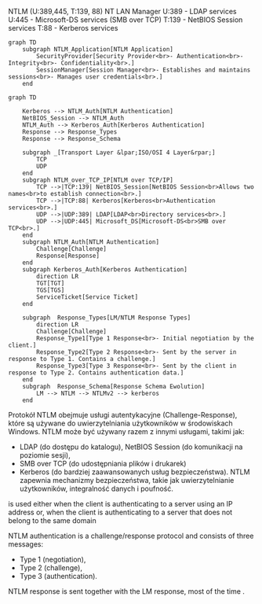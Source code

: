 NTLM (U:389,445, T:139, 88)
NT LAN Manager
U:389 - LDAP services
U:445 - Microsoft-DS services (SMB over TCP)
T:139 - NetBIOS Session services
T:88 - Kerberos services

```mermaid
graph TD
    subgraph NTLM_Application[NTLM Application]
        SecurityProvider[Security Provider<br>- Authentication<br>- Integrity<br>- Confidentiality<br>.]
        SessionManager[Session Manager<br>- Establishes and maintains sessions<br>- Manages user credentials<br>.]
    end

```

```mermaid
graph TD

    Kerberos --> NTLM_Auth[NTLM Authentication]
    NetBIOS_Session --> NTLM_Auth
    NTLM_Auth --> Kerberos_Auth[Kerberos Authentication]
	Response --> Response_Types
	Response --> Response_Schema

    subgraph _[Transport Layer &lpar;ISO/OSI 4 Layer&rpar;]
        TCP
        UDP
    end
    subgraph NTLM_over_TCP_IP[NTLM over TCP/IP]
        TCP -->|TCP:139| NetBIOS_Session[NetBIOS Session<br>Allows two names<br>to establish connection<br>.] 
        TCP -->|TCP:88| Kerberos[Kerberos<br>Authentication services<br>.]
        UDP -->|UDP:389| LDAP[LDAP<br>Directory services<br>.]
        UDP -->|UDP:445| Microsoft_DS[Microsoft-DS<br>SMB over TCP<br>.]
    end
    subgraph NTLM_Auth[NTLM Authentication]
        Challenge[Challenge]
        Response[Response]
    end
    subgraph Kerberos_Auth[Kerberos Authentication]
	    direction LR 
        TGT[TGT]
        TGS[TGS]
        ServiceTicket[Service Ticket]
    end

	subgraph  Response_Types[LM/NTLM Response Types]
		direction LR 
        Challenge[Challenge]
        Response_Type1[Type 1 Response<br>- Initial negotiation by the client.]
        Response_Type2[Type 2 Response<br>- Sent by the server in response to Type 1. Contains a challenge.]
        Response_Type3[Type 3 Response<br>- Sent by the client in response to Type 2. Contains authentication data.]
    end
    subgraph  Response_Schema[Response Schema Ewolution]
        LM --> NTLM --> NTLMv2 --> kerberos
    end

```

Protokół NTLM obejmuje usługi autentykacyjne (Challenge-Response), które są używane do uwierzytelniania użytkowników w środowiskach Windows. 
NTLM może być używany razem z innymi usługami, takimi jak:
* LDAP (do dostępu do katalogu), NetBIOS Session (do komunikacji na poziomie sesji), 
* SMB over TCP (do udostępniania plików i drukarek)
* Kerberos (do bardziej zaawansowanych usług bezpieczeństwa). 
NTLM zapewnia mechanizmy bezpieczeństwa, takie jak uwierzytelnianie użytkowników, integralność danych i poufność.


is used either when the client is authenticating to a server using an IP address or, when the client is authenticating to a server that does not belong to the same domain

NTLM authentication is a challenge/response protocol and consists of three messages:
* Type 1 (negotiation), 
* Type 2 (challenge),
* Type 3 (authentication).


NTLM response is sent together with the LM response, most of the time .